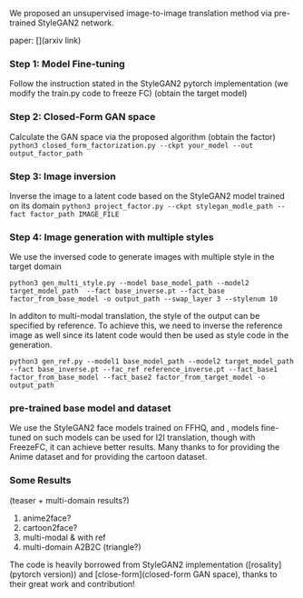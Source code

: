 We proposed an unsupervised image-to-image translation method via pre-trained StyleGAN2 network. 

paper: [](arxiv link)

### Step 1: Model Fine-tuning
Follow the instruction stated in the StyleGAN2 pytorch implementation [](here) (we modify the train.py code to freeze FC)
(obtain the target model)

### Step 2: Closed-Form GAN space
Calculate the GAN space via the proposed algorithm
(obtain the factor)
``python3 closed_form_factorization.py --ckpt your_model --out output_factor_path``

### Step 3: Image inversion
Inverse the image to a latent code based on the StyleGAN2 model trained on its domain
``python3 project_factor.py --ckpt stylegan_modle_path --fact factor_path IMAGE_FILE``

### Step 4: Image generation with multiple styles
We use the inversed code to generate images with multiple style in the target domain

``python3 gen_multi_style.py --model base_model_path --model2 target_model_path  --fact base_inverse.pt --fact_base factor_from_base_model -o output_path --swap_layer 3 --stylenum 10``

In additon to multi-modal translation, the style of the output can be specified by reference. To achieve this, we need to inverse the reference image as well since its latent code would then be used as style code in the generation. 

``python3 gen_ref.py --model1 base_model_path --model2 target_model_path --fact base_inverse.pt --fac_ref reference_inverse.pt --fact_base1 factor_from_base_model --fact_base2 factor_from_target_model -o output_path``

### pre-trained base model and dataset
We use the StyleGAN2 face models trained on FFHQ, [](256x256) and [](1024x1024), models fine-tuned on such models can be used for I2I translation, though with FreezeFC, it can achieve better results. 
Many thanks to [](Gwern) for providing the Anime dataset and [](D&J) for providing the cartoon dataset. 

### Some Results
(teaser + multi-domain results?)
1. anime2face?
2. cartoon2face?
3. multi-modal & with ref
4. multi-domain A2B2C (triangle?)

The code is heavily borrowed from StyleGAN2 implementation ([rosality](pytorch version)) and [close-form](closed-form GAN space), thanks to their great work and contribution!

